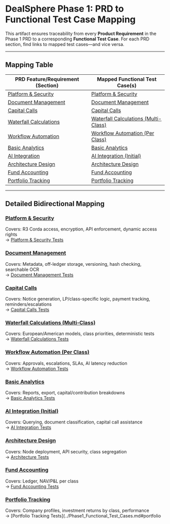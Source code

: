 # DealSphere Phase 1: PRD to Functional Test Case Mapping

This artifact ensures traceability from every **Product Requirement** in the Phase 1 PRD to a corresponding **Functional Test Case**. For each PRD section, find links to mapped test cases—and vice versa.

---

## Mapping Table

| PRD Feature/Requirement (Section) | Mapped Functional Test Case(s) |
|-----------------------------------|-------------------------------|
| [Platform & Security](../product/Phase1_PRD.md#platform--security) | [Platform & Security](../Phase1_Functional_Test_Cases.md#platform--security) |
| [Document Management](../product/Phase1_PRD.md#document-management) | [Document Management](../Phase1_Functional_Test_Cases.md#document-management) |
| [Capital Calls](../product/Phase1_PRD.md#capital-calls---multi-class) | [Capital Calls](../Phase1_Functional_Test_Cases.md#capital-calls) |
| [Waterfall Calculations](../product/Phase1_PRD.md#waterfall-calculations---multi-class) | [Waterfall Calculations (Multi-Class)](../Phase1_Functional_Test_Cases.md#waterfall-calculations-multi-class) |
| [Workflow Automation](../product/Phase1_PRD.md#workflow-automation---per-class) | [Workflow Automation (Per Class)](../Phase1_Functional_Test_Cases.md#workflow-automation-per-class) |
| [Basic Analytics](../product/Phase1_PRD.md#basic-analytics) | [Basic Analytics](../Phase1_Functional_Test_Cases.md#basic-analytics) |
| [AI Integration](../product/Phase1_PRD.md#ai-integration-initial) | [AI Integration (Initial)](../Phase1_Functional_Test_Cases.md#ai-integration-initial) |
| [Architecture Design](../product/Phase1_PRD.md#architecture-design) | [Architecture Design](../Phase1_Functional_Test_Cases.md#architecture-design) |
| [Fund Accounting](../product/Phase1_PRD.md#fund-accounting) | [Fund Accounting](../Phase1_Functional_Test_Cases.md#fund-accounting) |
| [Portfolio Tracking](../product/Phase1_PRD.md#portfolio-tracking) | [Portfolio Tracking](../Phase1_Functional_Test_Cases.md#portfolio-tracking) |

---

## Detailed Bidirectional Mapping

### [Platform & Security](../product/Phase1_PRD.md#platform--security)
Covers: R3 Corda access, encryption, API enforcement, dynamic access rights  
→ [Platform & Security Tests](../Phase1_Functional_Test_Cases.md#platform--security)

### [Document Management](../product/Phase1_PRD.md#document-management)
Covers: Metadata, off-ledger storage, versioning, hash checking, searchable OCR  
→ [Document Management Tests](../Phase1_Functional_Test_Cases.md#document-management)

### [Capital Calls](../product/Phase1_PRD.md#capital-calls---multi-class)
Covers: Notice generation, LP/class-specific logic, payment tracking, reminders/escalations  
→ [Capital Calls Tests](../Phase1_Functional_Test_Cases.md#capital-calls)

### [Waterfall Calculations (Multi-Class)](../product/Phase1_PRD.md#waterfall-calculations---multi-class)
Covers: European/American models, class priorities, deterministic tests  
→ [Waterfall Calculations Tests](../Phase1_Functional_Test_Cases.md#waterfall-calculations-multi-class)

### [Workflow Automation (Per Class)](../product/Phase1_PRD.md#workflow-automation---per-class)
Covers: Approvals, escalations, SLAs, AI latency reduction  
→ [Workflow Automation Tests](../Phase1_Functional_Test_Cases.md#workflow-automation-per-class)

### [Basic Analytics](../product/Phase1_PRD.md#basic-analytics)
Covers: Reports, export, capital/contribution breakdowns  
→ [Basic Analytics Tests](../Phase1_Functional_Test_Cases.md#basic-analytics)

### [AI Integration (Initial)](../product/Phase1_PRD.md#ai-integration-initial)
Covers: Querying, document classification, capital call assistance  
→ [AI Integration Tests](../Phase1_Functional_Test_Cases.md#ai-integration-initial)

### [Architecture Design](../product/Phase1_PRD.md#architecture-design)
Covers: Node deployment, API security, class segregation  
→ [Architecture Tests](../Phase1_Functional_Test_Cases.md#architecture-design)

### [Fund Accounting](../product/Phase1_PRD.md#fund-accounting)
Covers: Ledger, NAV/P&L per class  
→ [Fund Accounting Tests](../Phase1_Functional_Test_Cases.md#fund-accounting)

### [Portfolio Tracking](../product/Phase1_PRD.md#portfolio-tracking)
Covers: Company profiles, investment returns by class, performance  
→ [Portfolio Tracking Tests](../Phase1_Functional_Test_Cases.md#portfolio
